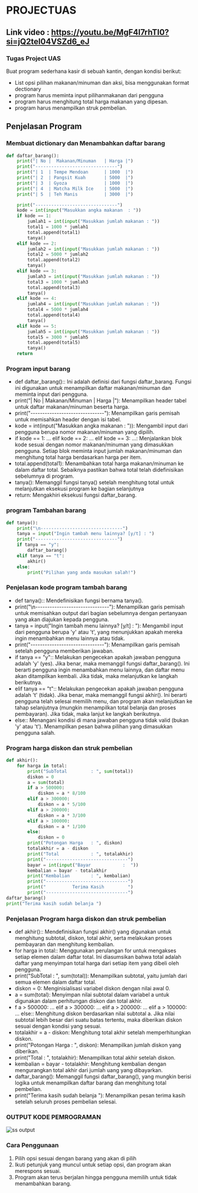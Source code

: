 # PROJECTUAS
## Link video : https://youtu.be/MgF4l7rhTI0?si=jQ2teI04VSZd6_eJ

### Tugas Project UAS 
Buat program sederhana kasir di sebuah kantin, dengan kondisi berikut:

- List opsi pilihan makanan/minuman dan aksi, bisa menggunakan format dectionary
- program harus meminta input pilihanmakanan dari pengguna
- program harus menghitung total harga makanan yang dipesan.
- program harus menampilkan struk pembelian.

## Penjelasan Program

### Membuat dictionary dan Menambahkan daftar barang
```Python
def daftar_barang():
    print("| No |  Makanan/Minuman   | Harga |")
    print("-------------------------------")
    print("| 1  | Tempe Mendoan      | 1000  |")
    print("| 2  | Pangsit Kuah       | 5000  |")
    print("| 3  | Gyoza              | 1000  |")
    print("| 4  | Matcha Milk Ice    | 5000  |")
    print("| 5  | Teh Manis          | 3000  |")

    print("-------------------------------")
    kode = int(input("Masukkan angka makanan  : "))
    if kode == 1:
        jumlah1 = int(input("Masukkan jumlah makanan : "))
        total1 = 1000 * jumlah1
        total.append(total1)
        tanya()
    elif kode == 2:
        jumlah2 = int(input("Masukkan jumlah makanan : "))
        total2 = 5000 * jumlah2
        total.append(total2)
        tanya()
    elif kode == 3:
        jumlah3 = int(input("Masukkan jumlah makanan : "))
        total3 = 1000 * jumlah3 
        total.append(total3)
        tanya()
    elif kode == 4:
        jumlah4 = int(input("Masukkan jumlah makanan : "))
        total4 = 5000 * jumlah4
        total.append(total4)
        tanya()
    elif kode == 5:
        jumlah5 = int(input("Masukkan jumlah makanan : "))
        total5 = 3000 * jumlah5   
        total.append(total5)
        tanya()
    return
```

### Program input barang

- def daftar_barang():: Ini adalah definisi dari fungsi daftar_barang. Fungsi ini digunakan untuk menampilkan daftar makanan/minuman dan meminta input dari pengguna.
- print("| No | Makanan/Minuman | Harga |"): Menampilkan header tabel untuk daftar makanan/minuman beserta harga.
- print("-------------------------------"): Menampilkan garis pemisah untuk memisahkan header dengan isi tabel.
- kode = int(input("Masukkan angka makanan : ")): Mengambil input dari pengguna berupa nomor makanan/minuman yang dipilih.
- if kode == 1: ... elif kode == 2: ... elif kode == 3: ...: Menjalankan blok kode sesuai dengan nomor makanan/minuman yang dimasukkan pengguna. Setiap blok meminta input jumlah makanan/minuman dan menghitung total harga berdasarkan harga per item.
- total.append(total1): Menambahkan total harga makanan/minuman ke dalam daftar total. Sebaiknya pastikan bahwa total telah didefinisikan sebelumnya di program.
- tanya(): Memanggil fungsi tanya() setelah menghitung total untuk melanjutkan eksekusi program ke bagian selanjutnya
- return: Mengakhiri eksekusi fungsi daftar_barang.

### program Tambahan barang
```Python
def tanya():
    print("\n-------------------------------")
    tanya = input("Ingin tambah menu lainnya? [y/t] : ")
    print("-------------------------------")
    if tanya == "y":
        daftar_barang()
    elif tanya == "t":
        akhir()
    else:
        print("Pilihan yang anda masukan salah!")
```
### Penjelasan kode program tambah barang

- def tanya():: Mendefinisikan fungsi bernama tanya().
- print("\n-------------------------------"): Menampilkan garis pemisah untuk memisahkan output dari bagian sebelumnya dengan pertanyaan yang akan diajukan kepada pengguna.
- tanya = input("Ingin tambah menu lainnya? [y/t] : "): Mengambil input dari pengguna berupa 'y' atau 't', yang menunjukkan apakah mereka ingin menambahkan menu lainnya atau tidak.
- print("-------------------------------"): Menampilkan garis pemisah setelah pengguna memberikan jawaban.
- if tanya == "y":: Melakukan pengecekan apakah jawaban pengguna adalah 'y' (yes).
Jika benar, maka memanggil fungsi daftar_barang(). Ini berarti pengguna ingin menambahkan menu lainnya, dan daftar menu akan ditampilkan kembali. Jika tidak, maka melanjutkan ke langkah berikutnya.
- elif tanya == "t":: Melakukan pengecekan apakah jawaban pengguna adalah 't' (tidak). Jika benar, maka memanggil fungsi akhir(). Ini berarti pengguna telah selesai memilih menu, dan program akan melanjutkan ke tahap selanjutnya (mungkin menampilkan total belanja dan proses pembayaran). Jika tidak, maka lanjut ke langkah berikutnya.
- else:: Menangani kondisi di mana jawaban pengguna tidak valid (bukan 'y' atau 't'). Menampilkan pesan bahwa pilihan yang dimasukkan pengguna salah.

### Program harga diskon dan struk pembelian
```Python
def akhir():
    for harga in total:
        print("SubTotal         : ", sum(total))
        diskon = 0
        a = sum(total)
        if a > 500000:
            diskon = a * 8/100
        elif a > 300000:
            diskon = a * 5/100
        elif a > 200000:
            diskon = a * 3/100
        elif a > 100000:
            diskon = a * 1/100
        else:
            diskon = 0
        print("Potongan Harga   : ", diskon)
        totalakhir = a - diskon
        print("Total            : ", totalakhir)
        print("-------------------------------")
        bayar = int(input("Bayar            :  "))
        kembalian = bayar - totalakhir
        print("Kembalian        : ", kembalian)
        print("-------------------------------")
        print("          Terima Kasih         ")
        print("-------------------------------")
daftar_barang()
print("Terima kasih sudah belanja ")
```

### Penjelasan Program harga diskon dan struk pembelian

- def akhir():: Mendefinisikan fungsi akhir() yang digunakan untuk menghitung subtotal, diskon, total akhir, serta melakukan proses pembayaran dan menghitung kembalian.
- for harga in total:: Menggunakan perulangan for untuk mengakses setiap elemen dalam daftar total. Ini diasumsikan bahwa total adalah daftar yang menyimpan total harga dari setiap item yang dibeli oleh pengguna.
- print("SubTotal : ", sum(total)): Menampilkan subtotal, yaitu jumlah dari semua elemen dalam daftar total.
- diskon = 0: Menginisialisasi variabel diskon dengan nilai awal 0.
- a = sum(total): Menyimpan nilai subtotal dalam variabel a untuk digunakan dalam perhitungan diskon dan total akhir.
- f a > 500000: ... elif a > 300000: ... elif a > 200000: ... elif a > 100000: ... else:: Menghitung diskon berdasarkan nilai subtotal a. Jika nilai subtotal lebih besar dari suatu batas tertentu, maka diberikan diskon sesuai dengan kondisi yang sesuai.
- totalakhir = a - diskon: Menghitung total akhir setelah memperhitungkan diskon.
- print("Potongan Harga : ", diskon): Menampilkan jumlah diskon yang diberikan.
- print("Total : ", totalakhir): Menampilkan total akhir setelah diskon.
- kembalian = bayar - totalakhir: Menghitung kembalian dengan mengurangkan total akhir dari jumlah uang yang dibayarkan.
- daftar_barang(): Memanggil fungsi daftar_barang(), yang mungkin berisi logika untuk menampilkan daftar barang dan menghitung total pembelian.
- print("Terima kasih sudah belanja "): Menampilkan pesan terima kasih setelah seluruh proses pembelian selesai.

### OUTPUT KODE PEMROGRAMAN
![ss output](https://github.com/oktavia18/PROJECTUAS/assets/147913672/9d95ce4c-f059-4e29-ada4-c3a54bd46b7d)


### Cara Penggunaan

1. Pilih opsi sesuai dengan barang yang akan di pilih
2. Ikuti petunjuk yang muncul untuk setiap opsi, dan program akan merespons sesuai.
3. Program akan terus berjalan hingga pengguna memilih untuk tidak menambahkan barang.

